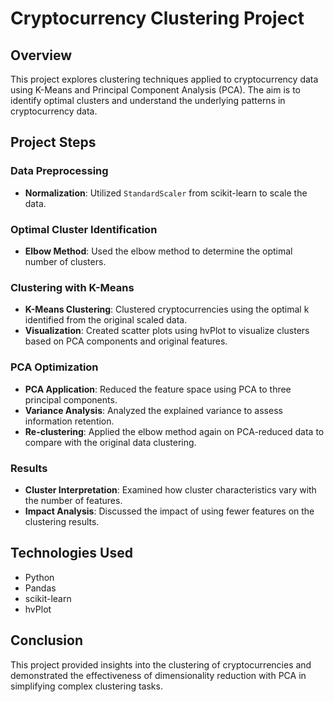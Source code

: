 # Cryptocurrency Clustering Project

## Overview
This project explores clustering techniques applied to cryptocurrency data using K-Means and Principal Component Analysis (PCA). The aim is to identify optimal clusters and understand the underlying patterns in cryptocurrency data.

## Project Steps

### Data Preprocessing
- **Normalization**: Utilized `StandardScaler` from scikit-learn to scale the data.

### Optimal Cluster Identification
- **Elbow Method**: Used the elbow method to determine the optimal number of clusters.

### Clustering with K-Means
- **K-Means Clustering**: Clustered cryptocurrencies using the optimal k identified from the original scaled data.
- **Visualization**: Created scatter plots using hvPlot to visualize clusters based on PCA components and original features.

### PCA Optimization
- **PCA Application**: Reduced the feature space using PCA to three principal components.
- **Variance Analysis**: Analyzed the explained variance to assess information retention.
- **Re-clustering**: Applied the elbow method again on PCA-reduced data to compare with the original data clustering.

### Results
- **Cluster Interpretation**: Examined how cluster characteristics vary with the number of features.
- **Impact Analysis**: Discussed the impact of using fewer features on the clustering results.

## Technologies Used
- Python
- Pandas
- scikit-learn
- hvPlot

## Conclusion
This project provided insights into the clustering of cryptocurrencies and demonstrated the effectiveness of dimensionality reduction with PCA in simplifying complex clustering tasks.

